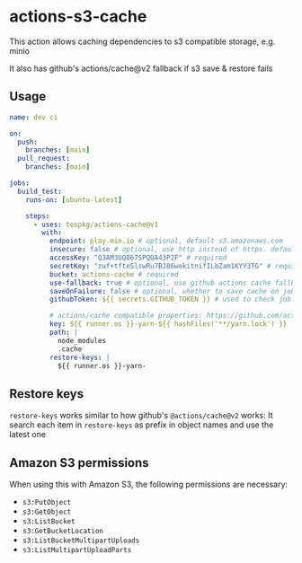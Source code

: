 # actions-s3-cache

This action allows caching dependencies to s3 compatible storage, e.g. minio

It also has github's actions/cache@v2 fallback if s3 save & restore fails

## Usage

```yaml
name: dev ci

on:
  push:
    branches: [main]
  pull_request:
    branches: [main]

jobs:
  build_test:
    runs-on: [ubuntu-latest]

    steps:
      - uses: tespkg/actions-cache@v1
        with:
          endpoint: play.min.io # optional, default s3.amazonaws.com
          insecure: false # optional, use http instead of https. default false
          accessKey: "Q3AM3UQ867SPQQA43P2F" # required
          secretKey: "zuf+tfteSlswRu7BJ86wekitnifILbZam1KYY3TG" # required
          bucket: actions-cache # required
          use-fallback: true # optional, use github actions cache fallback, default true
          saveOnFailure: false # optional, whether to save cache on job failure. default false. If true, must specify githubToken
          githubToken: ${{ secrets.GITHUB_TOKEN }} # used to check job status if saveOnFailure=true

          # actions/cache compatible properties: https://github.com/actions/cache
          key: ${{ runner.os }}-yarn-${{ hashFiles('**/yarn.lock') }}
          path: |
            node_modules
            .cache
          restore-keys: |
            ${{ runner.os }}-yarn-
```

## Restore keys

`restore-keys` works similar to how github's `@actions/cache@v2` works: It search each item in `restore-keys`
as prefix in object names and use the latest one

## Amazon S3 permissions

When using this with Amazon S3, the following permissions are necessary:

 - `s3:PutObject`
 - `s3:GetObject`
 - `s3:ListBucket`
 - `s3:GetBucketLocation`
 - `s3:ListBucketMultipartUploads`
 - `s3:ListMultipartUploadParts`
